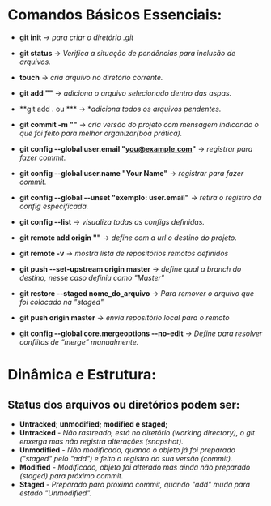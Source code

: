 # Comandos Básicos Essenciais:


- **git init** -> *para criar o diretório .git*

- **git status** -> *Verifica a situação de pendências para inclusão de arquivos.*

- **touch** -> *cria arquivo no diretório corrente.*

- **git add ""** -> *adiciona o arquivo selecionado dentro das aspas.*

- **git add . ou *** -> **adiciona todos os arquivos pendentes.*

- **git commit -m ""** -> *cria versão do projeto com mensagem indicando o que foi feito para melhor organizar(boa prática).*
- **git config --global user.email "you@example.com"** -> *registrar para fazer commit.*

- **git config --global user.name "Your Name"** -> *registrar para fazer commit.*

- **git config --global --unset "exemplo: user.email"** -> *retira o registro da config especificada.*

- **git config --list** -> *visualiza todas as configs definidas.*

- **git remote add origin ""** -> *define com a url o destino do projeto.*

- **git remote -v** -> *mostra lista de repositórios remotos definidos*

- **git push --set-upstream origin master** -> *define qual a branch do destino, nesse caso definiu como "Master"*

- **git restore --staged nome_do_arquivo** -> *Para remover o arquivo que foi colocado na "staged"*

- **git push origin master** -> *envia repositório local para o remoto*

- **git config --global core.mergeoptions --no-edit** -> *Define para resolver conflitos de “merge” manualmente.*



# Dinâmica e Estrutura:

## Status dos arquivos ou diretórios podem ser: 

- **Untracked**; **unmodified; modified e staged;**
- **Untracked** - *Não rastreado, está no diretório (working directory), o git enxerga mas não registra alterações (snapshot).*
- **Unmodified** - *Não modificado, quando o objeto já foi preparado ("staged" pelo "add") e feito o registro da sua versão (commit).*
- **Modified** - *Modificado, objeto foi alterado mas ainda não preparado (staged) para próximo commit.*
- **Staged** - *Preparado para próximo commit, quando "add" muda para estado "Unmodified".*